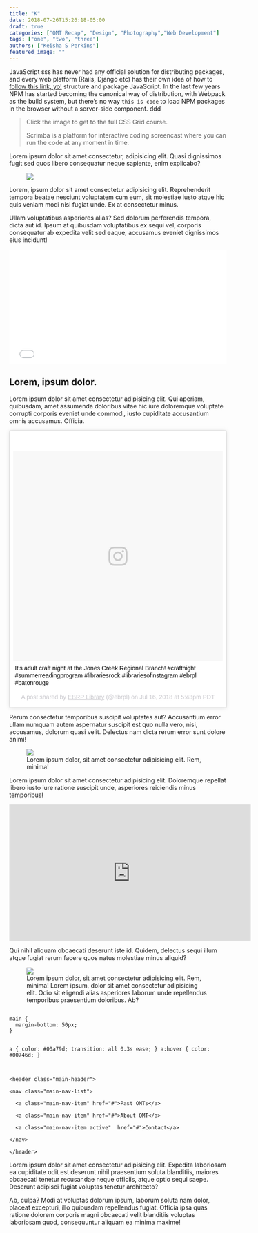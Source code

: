 ```yaml
---
title: "K"
date: 2018-07-26T15:26:18-05:00
draft: true
categories: ["OMT Recap", "Design", "Photography","Web Development"]
tags: ["one", "two", "three"]
authors: ["Keisha S Perkins"]
featured_image: ""
---
```


<p>JavaScript sss has never had any official solution for distributing packages, and every web platform (Rails, Django etc) has their own idea of how to <a href="#">follow this link, yo!</a> structure and package JavaScript. In the last few years NPM has started becoming the canonical way of distribution, with Webpack as the build system, but there’s no way <code>this is code</code> to load NPM packages in the browser without a server-side component. ddd</p>
<blockquote>
Click the image to get to the full CSS Grid course.
<p>Scrimba is a platform for interactive coding screencast where you can run the code at any moment in time.</p>
</blockquote>
<p>Lorem ipsum dolor sit amet consectetur, adipisicing elit. Quasi dignissimos fugit sed quos libero consequatur neque sapiente, enim explicabo?</p>
<figure>
<img src="https://images.unsplash.com/photo-1530533311959-33ac6a96f292?ixlib=rb-0.3.5&ixid=eyJhcHBfaWQiOjEyMDd9&s=8c640cde349092507b0eb209bb9f95f5&auto=format&fit=crop&w=1350&q=80">

</figure>
<p>Lorem, ipsum dolor sit amet consectetur adipisicing elit. Reprehenderit tempora beatae nesciunt voluptatem cum eum, sit molestiae iusto atque hic quis veniam modi nisi fugiat unde. Ex at consectetur minus.</p>
<p>Ullam voluptatibus asperiores alias? Sed dolorum perferendis tempora, dicta aut id. Ipsum at quibusdam voluptatibus ex sequi vel, corporis consequatur ab expedita velit sed eaque, accusamus eveniet dignissimos eius incidunt!</p>
<iframe height='265' scrolling='no' title='Simon Game From Scratch' src='//codepen.io/KeishaSPerkins/embed/6c282928a9e5ed287f259813f5a08ed9/?height=265&theme-id=dark&default-tab=css,result&embed-version=2' frameborder='no' allowtransparency='true' allowfullscreen='true' style='width: 100%;'>See the Pen <a href='https://codepen.io/KeishaSPerkins/pen/6c282928a9e5ed287f259813f5a08ed9/'>Simon Game From Scratch</a> by Keisha (<a href='https://codepen.io/KeishaSPerkins'>@KeishaSPerkins</a>) on <a href='https://codepen.io'>CodePen</a>.
</iframe>
<h2>Lorem, ipsum dolor.</h2>
<p>Lorem ipsum dolor sit amet consectetur adipisicing elit. Qui aperiam, quibusdam, amet assumenda doloribus vitae hic iure doloremque voluptate corrupti corporis eveniet unde commodi, iusto cupiditate accusantium omnis accusamus. Officia.</p>
<blockquote class="instagram-media" data-instgrm-captioned data-instgrm-permalink="https://www.instagram.com/p/BlUCZa8HVA2/" data-instgrm-version="9" style=" background:#FFF; border:0;  box-shadow:0 0 1px 0 rgba(0,0,0,0.5),0 1px 10px 0 rgba(0,0,0,0.15); margin: 1px; max-width:540px; min-width:326px; padding:0; width:99.375%; width:-webkit-calc(100% - 2px); width:calc(100% - 2px);"><div style="padding:8px;"> <div style=" background:#F8F8F8; line-height:0; margin-top:40px; padding:50% 0; text-align:center; width:100%;"> <div style=" background:url(data:image/png;base64,iVBORw0KGgoAAAANSUhEUgAAACwAAAAsCAMAAAApWqozAAAABGdBTUEAALGPC/xhBQAAAAFzUkdCAK7OHOkAAAAMUExURczMzPf399fX1+bm5mzY9AMAAADiSURBVDjLvZXbEsMgCES5/P8/t9FuRVCRmU73JWlzosgSIIZURCjo/ad+EQJJB4Hv8BFt+IDpQoCx1wjOSBFhh2XssxEIYn3ulI/6MNReE07UIWJEv8UEOWDS88LY97kqyTliJKKtuYBbruAyVh5wOHiXmpi5we58Ek028czwyuQdLKPG1Bkb4NnM+VeAnfHqn1k4+GPT6uGQcvu2h2OVuIf/gWUFyy8OWEpdyZSa3aVCqpVoVvzZZ2VTnn2wU8qzVjDDetO90GSy9mVLqtgYSy231MxrY6I2gGqjrTY0L8fxCxfCBbhWrsYYAAAAAElFTkSuQmCC); display:block; height:44px; margin:0 auto -44px; position:relative; top:-22px; width:44px;"></div></div> <p style=" margin:8px 0 0 0; padding:0 4px;"> <a href="https://www.instagram.com/p/BlUCZa8HVA2/" style=" color:#000; font-family:Arial,sans-serif; font-size:14px; font-style:normal; font-weight:normal; line-height:17px; text-decoration:none; word-wrap:break-word;" target="_blank">It’s adult craft night at the Jones Creek Regional Branch! #craftnight #summerreadingprogram #librariesrock #librariesofinstagram #ebrpl #batonrouge</a></p> <p style=" color:#c9c8cd; font-family:Arial,sans-serif; font-size:14px; line-height:17px; margin-bottom:0; margin-top:8px; overflow:hidden; padding:8px 0 7px; text-align:center; text-overflow:ellipsis; white-space:nowrap;">A post shared by <a href="https://www.instagram.com/ebrpl/" style=" color:#c9c8cd; font-family:Arial,sans-serif; font-size:14px; font-style:normal; font-weight:normal; line-height:17px;" target="_blank"> EBRP Library</a> (@ebrpl) on <time style=" font-family:Arial,sans-serif; font-size:14px; line-height:17px;" datetime="2018-07-17T00:43:35+00:00">Jul 16, 2018 at 5:43pm PDT</time></p></div></blockquote> <script async defer src="//www.instagram.com/embed.js"></script><p>Rerum consectetur temporibus suscipit voluptates aut? Accusantium error ullam numquam autem aspernatur suscipit est quo nulla vero, nisi, accusamus, dolorum quasi velit. Delectus nam dicta rerum error sunt dolore animi!</p>
<figure>
<img src="https://images.unsplash.com/photo-1530480667809-b655d4dc3aaa?ixlib=rb-0.3.5&ixid=eyJhcHBfaWQiOjEyMDd9&s=d95de6418decb6042f2ab13f114f7ac0&auto=format&fit=crop&w=1487&q=80">
<figcaption>Lorem ipsum dolor, sit amet consectetur adipisicing elit. Rem, minima!</figcaption>
</figure>
<p>Lorem ipsum dolor sit amet consectetur adipisicing elit. Doloremque repellat libero iusto iure ratione suscipit unde, asperiores reiciendis minus temporibus!</p>
<iframe width="560" height="315" src="https://www.youtube.com/embed/SQCfOjhguO0" frameborder="0" allow="autoplay; encrypted-media" allowfullscreen></iframe>
<p>Qui nihil aliquam obcaecati deserunt iste id. Quidem, delectus sequi illum atque fugiat rerum facere quos natus molestiae minus aliquid?</p>
<figure>
<img src="https://images.unsplash.com/photo-1530512112376-c3928c2ee68a?ixlib=rb-0.3.5&ixid=eyJhcHBfaWQiOjEyMDd9&s=5fc0f97bef9c829632ad52cb1694bd37&auto=format&fit=crop&w=500&q=60">
<figcaption>Lorem ipsum dolor, sit amet consectetur adipisicing elit. Rem, minima! Lorem ipsum, dolor sit amet consectetur adipisicing elit. Odio sit eligendi alias asperiores laborum unde repellendus temporibus praesentium doloribus. Ab?</figcaption>
</figure>
<pre><code>
main {
  margin-bottom: 50px;
}

a {
  color: #00a79d;
  transition: all 0.3s ease;
}
a:hover {
  color: #00746d;
}
</code></pre>

<pre><code>
&lt;header class=&quot;main-header&quot;&gt;

&lt;nav class=&quot;main-nav-list&quot;&gt;

  &lt;a class=&quot;main-nav-item&quot; href=&quot;#&quot;&gt;Past OMTs&lt;/a&gt;

  &lt;a class=&quot;main-nav-item&quot; href=&quot;#&quot;&gt;About OMT&lt;/a&gt;

  &lt;a class=&quot;main-nav-item active&quot;  href=&quot;#&quot;&gt;Contact&lt;/a&gt;

&lt;/nav&gt;

&lt;/header&gt;
</code></pre>
<p>Lorem ipsum dolor sit amet consectetur adipisicing elit. Expedita laboriosam ea cupiditate odit est deserunt nihil praesentium soluta blanditiis, maiores obcaecati tenetur recusandae neque officiis, atque optio sequi saepe. Deserunt adipisci fugiat voluptas tenetur architecto?</p>
<p>Ab, culpa? Modi at voluptas dolorum ipsum, laborum soluta nam dolor, placeat excepturi, illo quibusdam repellendus fugiat. Officia ipsa quas ratione dolorem corporis magni obcaecati velit blanditiis voluptas laboriosam quod, consequuntur aliquam ea minima maxime!</p>
